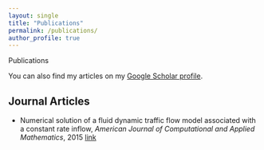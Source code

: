 ```yaml
---
layout: single
title: "Publications"
permalink: /publications/
author_profile: true
---
```


Publications

You can also find my articles on my [Google Scholar profile](https://scholar.google.com/citations?user=fwXIoCMAAAAJ&hl=en).

## Journal Articles

- Numerical solution of a fluid dynamic traffic flow model associated with a constant rate inflow, *American Journal of Computational and Applied Mathematics*, 2015 [link](http://ahsanali-web.github.io/files/paper1.pdf)

